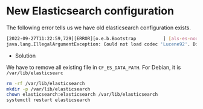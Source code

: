 # New Elasticsearch configuration

The following error tells us we have old elasticsearch configuration exists.

```bash
[2022-09-27T11:22:59,729][ERROR][o.e.b.Bootstrap          ] [als-es-node] Exception
java.lang.IllegalArgumentException: Could not load codec 'Lucene92'. Did you forget to add lucene-backward-codecs.jar?
```

* Solution

We have to remove all existing file in `CF_ES_DATA_PATH`. For Debian, it is `/var/lib/elasticsearc` 

```bash
rm -rf /var/lib/elasticsearch
mkdir -p /var/lib/elasticsearch
chown elasticsearch:elasticsearch /var/lib/elasticsearch
systemctl restart elasticsearch
```


